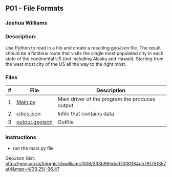 ## P01 - File Formats
### Joshua Williams
### Description:

Use Python to read in a file and create a resulting geoJson file. The result should be a fictitous route that 
visits the single most populated city in each state of the continental US (not including Alaska and Hawaii). 
Starting from the west most city of the US all the way to the right most. 


### Files

|   #   | File            | Description                                        |
| :---: | --------------- | -------------------------------------------------- |
|   1   | [Main.py](https://github.com/jbwilliams1006/4553-Spatial-Williams/blob/main/Assignments/P01/main.py)         | Main driver of the program the produces output     |
|   2   | [cities.json](https://github.com/jbwilliams1006/4553-Spatial-Williams/blob/main/Assignments/P01/cities.json)    | Infile that contains data                          |
|   3   | [output.geojson](https://github.com/jbwilliams1006/4553-Spatial-Williams/blob/main/Assignments/P01/output.geojson)  | Outfile                                            |

### Instructions

- run the main.py file 

 GeoJson Gist: 
http://geojson.io/#id=gist:jbwilliams1006/333b965dcd70f81f84c5781751357af4&map=4/39.25/-96.47
 

